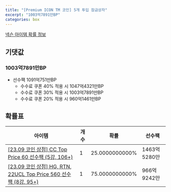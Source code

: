 ```yaml
---
title: "[Premium ICON TM 코인] 5개 투입 잠금상자"
excerpt: "1003억7891만BP"
categories: box
---
```

[넥슨 아이템 확률 정보](http://iteminfo.nexon.com/probability/fo4?sn=7389)

## 기댓값
### 1003억7891만BP
- 선수팩 1091억751만BP
  - 수수료 쿠폰 40% 적용 시 1047억4321만BP
  - 수수료 쿠폰 30% 적용 시 1003억7891만BP
  - 수수료 쿠폰 20% 적용 시 960억1461만BP


## 확률표

|아이템|개수|확률|선수팩|
|---|---|---|---|
|[[23.09 코인 상점] CC Top Price 60 선수팩 (5강, 106+)](/player/7383)|1|25.0000000000%|1463억5280만|
|[[23.09 코인 상점] HG, RTN, 22UCL Top Price 560 선수팩 (8강, 95+)](/player/7384)|1|75.0000000000%|966억9242만|
